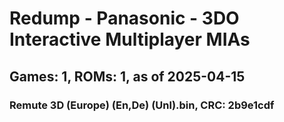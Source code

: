 # Redump - Panasonic - 3DO Interactive Multiplayer MIAs
## Games: 1, ROMs: 1, as of 2025-04-15

### Remute 3D (Europe) (En,De) (Unl).bin, CRC: 2b9e1cdf

